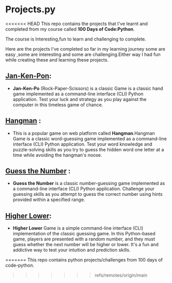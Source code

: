 # Projects.py
<<<<<<< HEAD
This repo contains the projects that I've learnt and completed from my course called **100 Days of Code:Python**.
<p> The course is Interesting,fun to learn and challenging to complete.
<p> Here are the projects I've completed so far in my learning journey some are easy ,some are interesting and some are challenging.Either way I had fun while creating these and learning these projects.

## [Jan-Ken-Pon](rockpaperscissors):
- **Jan-Ken-Po** (Rock-Paper-Scissors) is a classic Game is a classic hand game implemented as a command-line interface (CLI) Python application. Test your luck and strategy as you play against the computer in this timeless game of chance.

## [Hangman](hangman) :
* This is a popular game on web platform called **Hangman**.Hangman Game is a classic word-guessing game implemented as a command-line interface (CLI) Python application. Test your word knowledge and puzzle-solving skills as you try to guess the hidden word one letter at a time while avoiding the hangman's noose.

## [Guess the Number](numberguessing) :
* **Guess the Number** is a classic number-guessing game implemented as a command-line interface (CLI) Python application. Challenge your guessing skills as you attempt to guess the correct number using hints provided within a specified range.
  
## [Higher Lower](higherlowergame):
* **Higher Lower** Game is a simple command-line interface (CLI) implementation of the classic guessing game. In this Python-based game, players are presented with a random number, and they must guess whether the next number will be higher or lower. It's a fun and addictive way to test your intuition and prediction skills.

=======
This repo contains python projects/challenges from 100 days of code-python. 
>>>>>>> refs/remotes/origin/main
